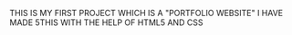 THIS IS MY FIRST PROJECT WHICH IS A "PORTFOLIO WEBSITE" I HAVE MADE 5THIS WITH THE HELP OF HTML5 AND CSS
